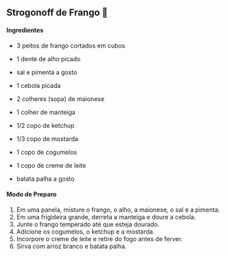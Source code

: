## **Strogonoff de Frango** :chicken:

#### Ingredientes

- 3 peitos de frango cortados em cubos

- 1 dente de alho picado

- sal e pimenta a gosto 
- 1 cebola picada

- 2 colheres (sopa) de maionese

- 1 colher de manteiga
- 1/2 copo de ketchup
- 1/3 copo de mostarda
- 1 copo de cogumelos 
- 1 copo de creme de leite 
- batata palha a gosto

#### Modo de Preparo

1. Em uma panela, misture o frango, o alho, a maionese, o sal e a pimenta.
2. Em uma frigideira grande, derreta a manteiga e doure a cebola.
3. Junte o frango temperado até que esteja dourado.
4. Adicione os cogumelos, o ketchup e a mostarda.
5. Incorpore o creme de leite e retire do fogo antes de ferver.
6. Sirva com arroz branco e batata palha.



